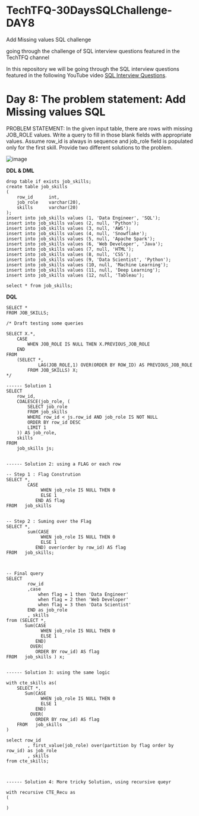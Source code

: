 # TechTFQ-30DaysSQLChallenge-DAY8


Add Missing values SQL challenge

going through the challenge of SQL interview questions featured in the TechTFQ channel



In this repository we will be going through the SQL interview questions featured in the following YouTube video [SQL Interview Questions](https://www.youtube.com/watch?v=Xx09nRpwEtU&list=PLavw5C92dz9Hxz0YhttDniNgKejQlPoAn&index=8).

# **Day 8: The problem statement: Add Missing values SQL**


PROBLEM STATEMENT:
In the given input table, there are rows with missing JOB_ROLE values. Write a query to fill in those blank fields with appropriate values.
Assume row_id is always in sequence and job_role field is populated only for the first skill.
Provide two different solutions to the problem.

![image](https://github.com/Highashikata/TechTFQ-30DaysSQLChallenge-DAY8/assets/96960411/fd8eae50-b8af-4cdb-a5b1-e4c5d2971b89)

**DDL & DML**
```
drop table if exists job_skills;
create table job_skills
(
	row_id		int,
	job_role	varchar(20),
	skills		varchar(20)
);
insert into job_skills values (1, 'Data Engineer', 'SQL');
insert into job_skills values (2, null, 'Python');
insert into job_skills values (3, null, 'AWS');
insert into job_skills values (4, null, 'Snowflake');
insert into job_skills values (5, null, 'Apache Spark');
insert into job_skills values (6, 'Web Developer', 'Java');
insert into job_skills values (7, null, 'HTML');
insert into job_skills values (8, null, 'CSS');
insert into job_skills values (9, 'Data Scientist', 'Python');
insert into job_skills values (10, null, 'Machine Learning');
insert into job_skills values (11, null, 'Deep Learning');
insert into job_skills values (12, null, 'Tableau');

select * from job_skills;

```


**DQL**
```
SELECT *
FROM JOB_SKILLS;

/* Draft testing some queries

SELECT X.*,
	CASE
		WHEN JOB_ROLE IS NULL THEN X.PREVIOUS_JOB_ROLE
	END
FROM
	(SELECT *,
			LAG(JOB_ROLE,1) OVER(ORDER BY ROW_ID) AS PREVIOUS_JOB_ROLE
		FROM JOB_SKILLS) X;
*/

------ Solution 1
SELECT 
    row_id,
    COALESCE(job_role, (
        SELECT job_role 
        FROM job_skills 
        WHERE row_id < js.row_id AND job_role IS NOT NULL 
        ORDER BY row_id DESC 
        LIMIT 1
    )) AS job_role,
    skills
FROM 
    job_skills js;


------ Solution 2: using a FLAG or each row

-- Step 1 : Flag Constrution
SELECT *,
		CASE
             WHEN job_role IS NULL THEN 0
             ELSE 1
           END AS flag
FROM   job_skills


-- Step 2 : Suming over the Flag 
SELECT *,
		sum(CASE
             WHEN job_role IS NULL THEN 0
             ELSE 1
           END) over(order by row_id) AS flag
FROM   job_skills;



-- Final query
SELECT 
		row_id
	    ,case 
			when flag = 1 then 'Data Engineer'
			when flag = 2 then 'Web Developer'
			when flag = 3 then 'Data Scientist'
		END as job_role
		, skills
from (SELECT *,
       Sum(CASE
             WHEN job_role IS NULL THEN 0
             ELSE 1
           END)
         OVER(
           ORDER BY row_id) AS flag
FROM   job_skills ) x;


------ Solution 3: using the same logic 

with cte_skills as(
	SELECT *,
       Sum(CASE
             WHEN job_role IS NULL THEN 0
             ELSE 1
           END)
         OVER(
           ORDER BY row_id) AS flag
	FROM   job_skills 
)

select row_id
		, first_value(job_role) over(partition by flag order by row_id) as job_role
		, skills
from cte_skills;



------ Solution 4: More tricky Solution, using recursive queyr

with recursive CTE_Recu as
(
	
)







```

